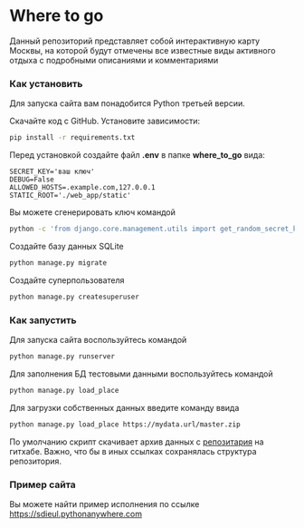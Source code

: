# Where to go
Данный репозиторий представляет собой интерактивную карту Москвы, на которой будут отмечены все известные виды активного отдыха с подробными описаниями и комментариями

### Как установить
Для запуска сайта вам понадобится Python третьей версии.

Скачайте код с GitHub. Установите зависимости:

```sh
pip install -r requirements.txt
```
Перед установкой создайте файл **.env** в папке **where_to_go** вида:
```properties
SECRET_KEY='ваш ключ'
DEBUG=False
ALLOWED_HOSTS=.example.com,127.0.0.1
STATIC_ROOT='./web_app/static'
```
Вы можете сгенерировать ключ командой
```sh
python -c 'from django.core.management.utils import get_random_secret_key; print(get_random_secret_key())'
```

Создайте базу данных SQLite

```sh
python manage.py migrate
```
Создайте суперпользователя
```sh
python manage.py createsuperuser
```

### Как запустить
Для запуска сайта воспользуйтесь командой
```sh
python manage.py runserver
```
Для заполнения БД тестовыми данными воспользуйтесь командой
```sh
python manage.py load_place 
```
Для загрузки собственных данных введите команду ввида
```sh
python manage.py load_place https://mydata.url/master.zip
```
По умолчанию скрипт скачивает архив данных с [репозитария](
https://github.com/devmanorg/where-to-go-places/
) на гитхабе. Важно, что бы в иных ссылках сохранялась структура репозитория.

### Пример сайта
Вы можете найти пример исполнения по ссылке
https://sdieul.pythonanywhere.com